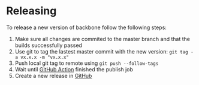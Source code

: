 # Releasing

To release a new version of backbone follow the following steps:

1. Make sure all changes are commited to the master branch and that the builds successfully passed 
2. Use git to tag the lastest master commit with the new version: `git tag -a vx.x.x -m "vx.x.x"`
3. Push local git tag to remote using `git push --follow-tags`
4. Wait until [GitHub Action](https://github.com/firstbirdtech/backbone/actions?query=workflow%3ACI) finished the publish job
5. Create a new release in [GitHub](https://github.com/firstbirdtech/backbone/releases)